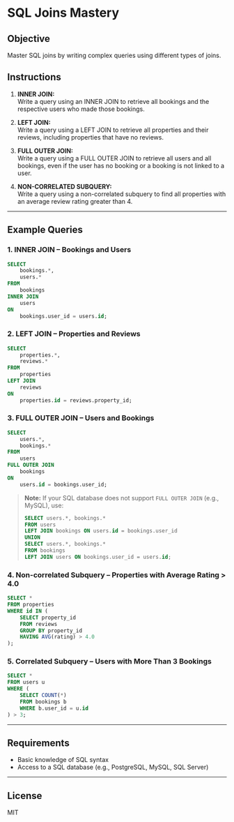 # SQL Joins Mastery

## Objective
Master SQL joins by writing complex queries using different types of joins.

## Instructions

1. **INNER JOIN:**  
   Write a query using an INNER JOIN to retrieve all bookings and the respective users who made those bookings.

2. **LEFT JOIN:**  
   Write a query using a LEFT JOIN to retrieve all properties and their reviews, including properties that have no reviews.

3. **FULL OUTER JOIN:**  
   Write a query using a FULL OUTER JOIN to retrieve all users and all bookings, even if the user has no booking or a booking is not linked to a user.

4. **NON-CORRELATED SUBQUERY:**  
   Write a query using a non-correlated subquery to find all properties with an average review rating greater than 4.

---

## Example Queries

### 1. INNER JOIN – Bookings and Users

```sql
SELECT
    bookings.*,
    users.*
FROM
    bookings
INNER JOIN
    users
ON
    bookings.user_id = users.id;
```

### 2. LEFT JOIN – Properties and Reviews

```sql
SELECT
    properties.*,
    reviews.*
FROM
    properties
LEFT JOIN
    reviews
ON
    properties.id = reviews.property_id;
```

### 3. FULL OUTER JOIN – Users and Bookings

```sql
SELECT
    users.*,
    bookings.*
FROM
    users
FULL OUTER JOIN
    bookings
ON
    users.id = bookings.user_id;
```

> **Note:** If your SQL database does not support `FULL OUTER JOIN` (e.g., MySQL), use:
> 
> ```sql
> SELECT users.*, bookings.*
> FROM users
> LEFT JOIN bookings ON users.id = bookings.user_id
> UNION
> SELECT users.*, bookings.*
> FROM bookings
> LEFT JOIN users ON bookings.user_id = users.id;
> ```



### 4. Non-correlated Subquery – Properties with Average Rating > 4.0

```sql
SELECT *
FROM properties
WHERE id IN (
    SELECT property_id
    FROM reviews
    GROUP BY property_id
    HAVING AVG(rating) > 4.0
);
```

### 5. Correlated Subquery – Users with More Than 3 Bookings

```sql
SELECT *
FROM users u
WHERE (
    SELECT COUNT(*)
    FROM bookings b
    WHERE b.user_id = u.id
) > 3;
```
---


## Requirements

- Basic knowledge of SQL syntax
- Access to a SQL database (e.g., PostgreSQL, MySQL, SQL Server)

---

## License

MIT